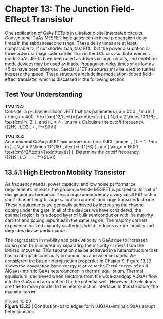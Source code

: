 # Chapter 13: The Junction Field-Effect Transistor

One application of GaAs FETs is in ultrafast digital integrated circuits. Conventional GaAs MESFET logic gates can achieve propagation delay times in the subnanosecond range. These delay times are at least comparable to, if not shorter than, fast ECL, but the power dissipation is three orders of magnitude smaller than in the ECL circuits. Enhancement mode GaAs JFETs have been used as drivers in logic circuits, and depletion mode devices may be used as loads. Propagation delay times of as low as 45 ps have been observed. Special JFET structures may be used to further increase the speed. These structures include the modulation-doped field-effect transistor, which is discussed in the following section.

## Test Your Understanding

**TVU 13.3**  
Consider a p-channel silicon JFET that has parameters \( a = 0.50 \, \mu m \), \( \mu_n = 400 \, \text{cm}^2/\text{V}\cdot\text{s} \), \( N_d = 2 \times 10^{16} \, \text{cm}^{-3} \), and \( L = 4 \, \mu m \). Calculate the cutoff frequency.  
\((2H9 \, LO2 \, = \, f^*SUV)\)

**TVU 13.4**  
An n-channel GaAs p JFET has parameters \( a = 0.50 \, \mu m \), \( L = 1 \, \mu m \), \( N_d = 3 \times 10^{15} \, \text{cm}^{-3} \), and \( \mu_n = 6500 \, \text{cm}^2/\text{V}\cdot\text{s} \). Determine the cutoff frequency.  
\((2H9 \, LO1 \, = \, f^*SUV)\)

## 13.5.1 High Electron Mobility Transistor

As frequency needs, power capacity, and low noise performance requirements increase, the gallium arsenide MESFET is pushed to its limit of design and performance. These requirements imply a very small FET with a short channel length, large saturation current, and large transconductance. These requirements are generally achieved by increasing the channel doping under the gate. In all of the devices we have considered, the channel region is in a doped layer of bulk semiconductor with the majority carriers and doping impurities in the same region. The majority carriers experience ionized impurity scattering, which reduces carrier mobility and degrades device performance.

The degradation in mobility and peak velocity in GaAs due to increased doping can be minimized by separating the majority carriers from the ionized impurities. This separation can be achieved in a heterostructure that has an abrupt discontinuity in conduction and valence bands. We considered the basic heterojunction properties in Chapter 9. Figure 13.23 shows the conduction-band energy relative to the Fermi energy of an N-AlGaAs-intrinsic GaAs heterojunction in thermal equilibrium. Thermal equilibrium is achieved when electrons from the wide-bandgap AlGaAs flow into the GaAs and are confined to the potential well. However, the electrons are free to move parallel to the heterojunction interface. In this structure, the majority carrier

!Figure 13.23  
**Figure 13.23** | Conduction-band edges for N-AlGaAs–intrinsic GaAs abrupt heterojunction.